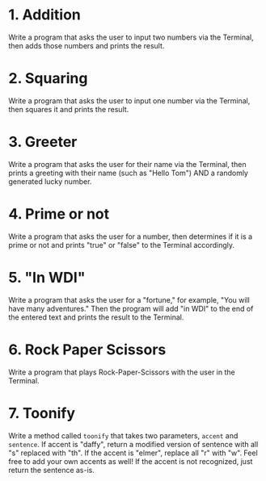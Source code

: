 # 1. Addition

Write a program that asks the user to input two numbers via the Terminal, then adds those numbers and prints the result.  

# 2. Squaring

Write a program that asks the user to input one number via the Terminal, then squares it and prints the result. 

# 3. Greeter

Write a program that asks the user for their name via the Terminal, then prints a greeting with their name (such as "Hello Tom") AND a randomly generated lucky number. 

# 4. Prime or not

Write a program that asks the user for a number, then determines if it is a prime or not and prints "true" or "false" to the Terminal accordingly. 

# 5. "In WDI"

Write a program that asks the user for a "fortune," for example, "You will have many adventures." Then the program will add "in WDI" to the end of the entered text and prints the result to the Terminal. 

# 6. Rock Paper Scissors

Write a program that plays Rock-Paper-Scissors with the user in the Terminal. 

# 7. Toonify 

Write a method called `toonify` that takes two parameters, `accent` and `sentence`. If accent is "daffy", return a modified version of sentence with all "s" replaced with "th". If the accent is "elmer", replace all "r" with "w". Feel free to add your own accents as well! If the accent is not recognized, just return the sentence as-is.
